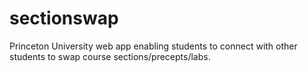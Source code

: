 sectionswap
===========

Princeton University web app enabling students to connect with other students to swap course sections/precepts/labs.